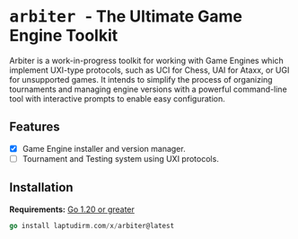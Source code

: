 # <samp> arbiter </samp> - The Ultimate Game Engine Toolkit

Arbiter is a work-in-progress toolkit for working with Game Engines which implement UXI-type
protocols, such as UCI for Chess, UAI for Ataxx, or UGI for unsupported games. It intends to
simplify the process of organizing tournaments and managing engine versions with a powerful
command-line tool with interactive prompts to enable easy configuration.

## Features

- [x] Game Engine installer and version manager.
- [ ] Tournament and Testing system using UXI protocols.

## Installation

**Requirements:** [Go 1.20 or greater](https://go.dev/doc/install)

```go
go install laptudirm.com/x/arbiter@latest
```
